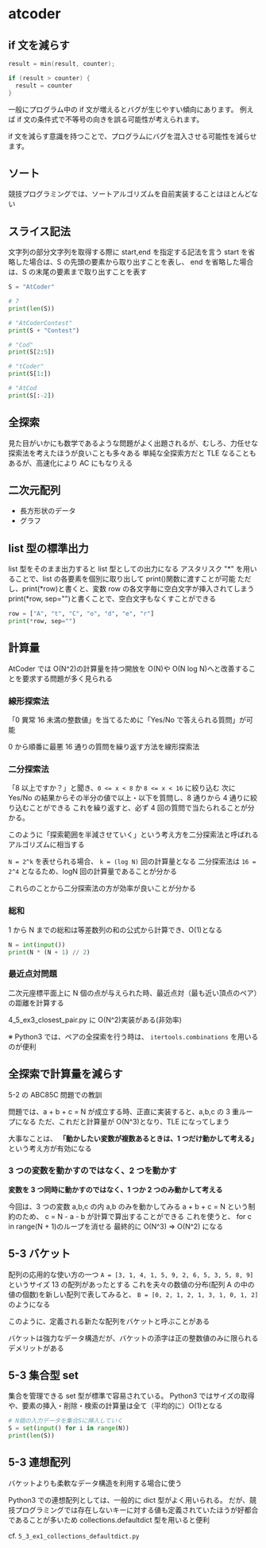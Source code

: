 # atcoder

## if 文を減らす

```cpp
result = min(result, counter);
```

```cpp
if (result > counter) {
  result = counter
}
```

一般にプログラム中の if 文が増えるとバグが生じやすい傾向にあります。
例えば if 文の条件式で不等号の向きを誤る可能性が考えられます。

if 文を減らす意識を持つことで、プログラムにバグを混入させる可能性を減らせます。

## ソート

競技プログラミングでは、ソートアルゴリズムを自前実装することはほとんどない

## スライス記法

文字列の部分文字列を取得する際に start,end を指定する記法を言う
start を省略した場合は、S の先頭の要素から取り出すことを表し、
end を省略した場合は、S の末尾の要素まで取り出すことを表す

```python
S = "AtCoder"

# 7
print(len(S))

# "AtCoderContest"
print(S + "Contest")

# "Cod"
print(S[2:5])

# "tCoder"
print(S[1:])

# "AtCod
print(S[:-2])
```

## 全探索

見た目がいかにも数学であるような問題がよく出題されるが、むしろ、力任せな探索法を考えたほうが良いことも多々ある
単純な全探索方だと TLE なることもあるが、高速化により AC にもなりえる

## 二次元配列

- 長方形状のデータ
- グラフ

## list 型の標準出力

list 型をそのまま出力すると list 型としての出力になる
アスタリスク "*" を用いることで、list の各要素を個別に取り出して print()関数に渡すことが可能
ただし、print(*row)と書くと、変数 row の各文字毎に空白文字が挿入されてしまう
print(\*row, sep="")と書くことで、空白文字もなくすことができる

```python
row = ["A", "t", "C", "o", "d", "e", "r"]
print(*row, sep="")
```

## 計算量

AtCoder では O(N^2)の計算量を持つ開放を O(N)や O(N log N)へと改善することを要求する問題が多く見られる

### 線形探索法

「0 異常 16 未満の整数値」を当てるために「Yes/No で答えられる質問」が可能

0 から順番に最悪 16 通りの質問を繰り返す方法を線形探索法

### 二分探索法

「8 以上ですか？」と聞き、`0 <= x < 8` か `8 <= x < 16` に絞り込む
次に Yes/No の結果からその半分の値で以上・以下を質問し、8 通りから 4 通りに絞り込むことができる
これを繰り返すと、必ず 4 回の質問で当たられることが分かる。

このように「探索範囲を半減させていく」という考え方を二分探索法と呼ばれるアルゴリズムに相当する

`N = 2^k` を表せられる場合、 `k = (log N)` 回の計算量となる
二分探索法は `16 = 2^4` となるため、logN 回の計算量であることが分かる

これらのことから二分探索法の方が効率が良いことが分かる

### 総和

1 から N までの総和は等差数列の和の公式から計算でき、O(1)となる

```python
N = int(input())
print(N * (N + 1) // 2)
```

### 最近点対問題

二次元座標平面上に N 個の点が与えられた時、最近点対（最も近い頂点のペア）の距離を計算する

4_5_ex3_closest_pair.py に O(N^2)実装がある(非効率)

※ Python3 では、ペアの全探索を行う時は、 `itertools.combinations` を用いるのが便利

## 全探索で計算量を減らす

5-2 の ABC85C 問題での教訓

問題では、a + b + c = N が成立する時、正直に実装すると、a,b,c の 3 重ループになる
ただ、これだと計算量が O(N^3)となり、TLE になってしまう

大事なことは、 **「動かしたい変数が複数あるときは、1 つだけ動かして考える」** という考え方が有効になる

### 3 つの変数を動かすのではなく、2 つを動かす

**変数を 3 つ同時に動かすのではなく、1 つか 2 つのみ動かして考える**

今回は、3 つの変数 a,b,c の内 a,b のみを動かしてみる
a + b + c = N という制約のため、 c = N - a - b が計算で算出することができる
これを使うと、 for c in range(N + 1)のループを消せる
最終的に O(N^3) => O(N^2) になる

## 5-3 バケット

配列の応用的な使い方の一つ
`A = [3, 1, 4, 1, 5, 9, 2, 6, 5, 3, 5, 8, 9]` というサイズ 13 の配列があったとする
これを夫々の数値の分布(配列 A の中の値の個数)を新しい配列で表してみると、
`B = [0, 2, 1, 2, 1, 3, 1, 0, 1, 2]` のようになる

このように、定義される新たな配列をバケットと呼ぶことがある

バケットは強力なデータ構造だが、バケットの添字は正の整数値のみに限られるデメリットがある

## 5-3 集合型 set

集合を管理できる set 型が標準で容易されている。
Python3 ではサイズの取得や、要素の挿入・削除・検索の計算量は全て（平均的に）O(1)となる

```python
# N個の入力データを集合Sに挿入していく
S = set(input() for i in range(N))
print(len(S))
```

## 5-3 連想配列

バケットよりも柔軟なデータ構造を利用する場合に使う

Python3 での連想配列としては、一般的に dict 型がよく用いられる。
だが、競技プログラミングでは存在しないキーに対する値も定義されていたほうが好都合であることが多いため
collections.defaultdict 型を用いると便利

cf. `5_3_ex1_collections_defaultdict.py`

